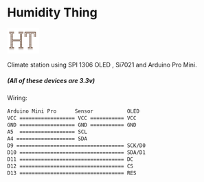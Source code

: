 # Humidity Thing

<img src="https://github.com/o-dka/humiditything/blob/main/Pictures/icon.png" />

Climate station using SPI 1306 OLED , Si7021 and Arduino Pro Mini.

##### (All of these devices are 3.3v)
Wiring:
```
Arduino Mini Pro      Sensor           OLED
VCC ================== VCC =========== VCC
GND ================== GND =========== GND
A5  ================== SCL
A4 =================== SDA
D9 =================================== SCK/D0
D10 ================================== SDA/D1
D11 ================================== DC
D12 ================================== CS
D13 ================================== RES
```
